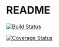 # README
[![Build Status](https://semaphoreci.com/api/v1/faraznaeem/rails_portfolio-2/branches/development/badge.svg)](https://semaphoreci.com/faraznaeem/rails_portfolio-2)

[![Coverage Status](https://coveralls.io/repos/github/faraznaeem/rails_portfolio/badge.svg?branch=development)](https://coveralls.io/github/faraznaeem/rails_portfolio?branch=development)

